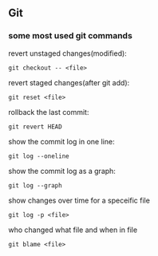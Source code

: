 ## Git
### some most used git commands

revert unstaged changes(modified):
```
git checkout -- <file>
```

revert staged changes(after git add):
```
git reset <file>
```
rollback the last commit:
```
git revert HEAD
```

show the commit log in one line:
```
git log --oneline
```

show the commit log as a graph:
```
git log --graph
```

show changes over time for a speceific file
```
git log -p <file>
```

who changed what file and when in file
```
git blame <file>
```

